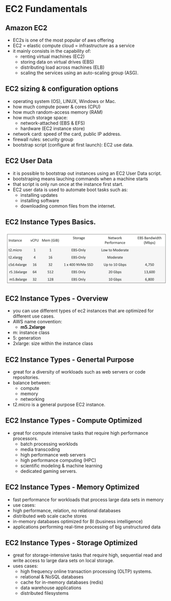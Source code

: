 # EC2 Fundamentals

## Amazon EC2 
- EC2s is one of the most popular of aws offering
- EC2 = elastic compute cloud = infrastructure as a service
- it mainly consists in the capability of:
  - renting virtual machines (EC2)
  - storing data on virtual drives (EBS)
  - distributing load across machines (ELB)
  - scaling the services using an auto-scaling group (ASG).  

## EC2 sizing & configuration options
- operating system (OS), LINUX, Windows or Mac.
- how much compute power & cores (CPU)
- how much random-access memory (RAM)
- how much storage space:
  - network-attached (EBS & EFS)
  - hardware (EC2 instance store)
- network card: speed of the card, public IP address.
- firewall rules: security group
- bootstrap script (configure at first launch): EC2 use data.

## EC2 User Data
- it is possible to bootstrap out instances using an EC2 User Data script.
- bootstraping means lauching commands when a machine starts
- that script is only run once at the instance first start.
- EC2 user data is used to automate boot tasks such as:
  - installing updates
  - installing software
  - downloading common files from the internet.

## EC2 Instance Types Basics.

![my-setup](https://github.com/aws-expert/learning-aws-solutions-architect/blob/main/images/ec2-image01.png)

## EC2 Instance Types - Overview
- you can use different types of ec2 instances that are optimized for different use cases.
- AWS name convention:
  - **m5.2xlarge**
- m: instance class
- 5: generation
- 2xlarge: size within the instance class

## EC2 Instance Types - Genertal Purpose
- great for a diversity of workloads such as web servers or code repositories.
- balance between:
  - compute
  - memory
  - networking
- t2.micro is a general purpose EC2 instance.

##  EC2 Instance Types - Compute Optimized
- great for compute intensive tasks that require high performance processors.
  - batch processing worklods
  - media transcoding
  - high performance web servers
  - high performance computing (HPC)
  - scientific modeling & machine learning
  - dedicated gaming servers.

 ## EC2 Instance Types - Memory Optimized
 - fast performance for workloads that process large data sets in memory
 - use cases:
  -  high performance, relation, no relational databases
  - distributed web scale cache stores
  - in-memory databases optimized for BI (business intelligence)
  - applications performing real-time processing of big unstructured data

##  EC2 Instance Types - Storage Optimized
- great for storage-intensive tasks that require high, sequential read and write access to large dara sets on local storage.
- uses cases:
  - high frequency online transaction processing (OLTP) systems.
  - relational & NoSQL databases
  - cache for in-memory databases (redis)
  - data warehouse applications
  - distributed filesystems









